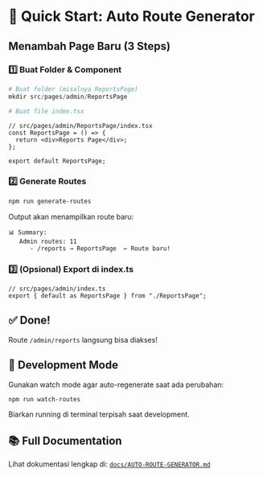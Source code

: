 # 🎯 Quick Start: Auto Route Generator

## Menambah Page Baru (3 Steps)

### 1️⃣ Buat Folder & Component
```powershell
# Buat folder (misalnya ReportsPage)
mkdir src/pages/admin/ReportsPage

# Buat file index.tsx
```

```tsx
// src/pages/admin/ReportsPage/index.tsx
const ReportsPage = () => {
  return <div>Reports Page</div>;
};

export default ReportsPage;
```

### 2️⃣ Generate Routes
```bash
npm run generate-routes
```

Output akan menampilkan route baru:
```
📊 Summary:
   Admin routes: 11
      - /reports → ReportsPage  ← Route baru!
```

### 3️⃣ (Opsional) Export di index.ts
```tsx
// src/pages/admin/index.ts
export { default as ReportsPage } from "./ReportsPage";
```

## ✅ Done!

Route `/admin/reports` langsung bisa diakses!

## 🔄 Development Mode

Gunakan watch mode agar auto-regenerate saat ada perubahan:
```bash
npm run watch-routes
```

Biarkan running di terminal terpisah saat development.

## 📚 Full Documentation

Lihat dokumentasi lengkap di: [`docs/AUTO-ROUTE-GENERATOR.md`](./AUTO-ROUTE-GENERATOR.md)
